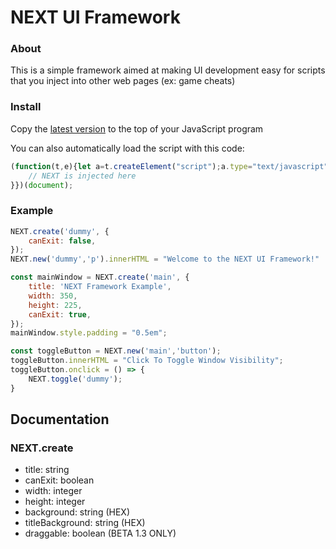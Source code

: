 # NEXT UI Framework

### About
This is a simple framework aimed at making UI development easy for scripts that you inject into other web pages (ex: game cheats)

### Install
Copy the [latest version](https://raw.githubusercontent.com/Frontesque/NEXT-UI-Framework/main/latest.js) to the top of your JavaScript program

You can also automatically load the script with this code:
```js
(function(t,e){let a=t.createElement("script");a.type="text/javascript",a.src="https://frontesque.github.io/NEXT-UI-Framework/latest.js",t.getElementsByTagName("head")[0].appendChild(a),a.onload=function(){
    // NEXT is injected here
}})(document);
```

### Example
```js
NEXT.create('dummy', {
	canExit: false,
});
NEXT.new('dummy','p').innerHTML = "Welcome to the NEXT UI Framework!"

const mainWindow = NEXT.create('main', {
	title: 'NEXT Framework Example',
	width: 350,
	height: 225,
	canExit: true,
});
mainWindow.style.padding = "0.5em";

const toggleButton = NEXT.new('main','button');
toggleButton.innerHTML = "Click To Toggle Window Visibility";
toggleButton.onclick = () => {
    NEXT.toggle('dummy');
}
```

## Documentation
### NEXT.create
- title: string
- canExit: boolean
- width: integer
- height: integer
- background: string (HEX)
- titleBackground: string (HEX)
- draggable: boolean (BETA 1.3 ONLY)
